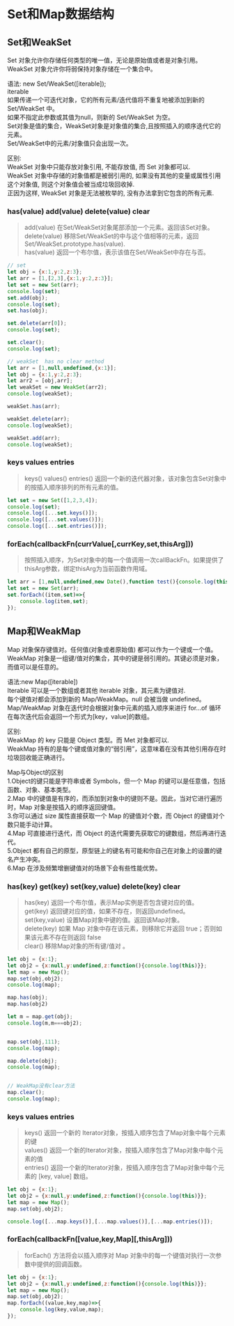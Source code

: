 # Set和Map数据结构


## Set和WeakSet
Set 对象允许你存储任何类型的唯一值，无论是原始值或者是对象引用。  
WeakSet 对象允许你将弱保持对象存储在一个集合中。  

语法: new Set/WeakSet([iterable]);  
iterable  
如果传递一个可迭代对象，它的所有元素/迭代值将不重复地被添加到新的 Set/WeakSet 中。  
如果不指定此参数或其值为null，则新的 Set/WeakSet 为空。  
Set对象是值的集合，WeakSet对象是对象值的集合,且按照插入的顺序迭代它的元素。  
Set/WeakSet中的元素/对象值只会出现一次。  

区别:  
WeakSet 对象中只能存放对象引用, 不能存放值, 而 Set 对象都可以.   
WeakSet 对象中存储的对象值都是被弱引用的, 如果没有其他的变量或属性引用这个对象值, 则这个对象值会被当成垃圾回收掉.   
正因为这样, WeakSet 对象是无法被枚举的, 没有办法拿到它包含的所有元素.  



### has(value)  add(value)  delete(value)  clear  
> add(value) 在Set/WeakSet对象尾部添加一个元素。返回该Set对象。  
> delete(value) 移除Set/WeakSet的中与这个值相等的元素，返回Set/WeakSet.prototype.has(value).  
> has(value) 返回一个布尔值，表示该值在Set/WeakSet中存在与否。  


```js
// set
let obj = {x:1,y:2,z:3};
let arr = [1,[2,3],{x:1,y:2,z:3}];
let set = new Set(arr);
console.log(set);
set.add(obj);
console.log(set);
set.has(obj);

set.delete(arr[0]);
console.log(set);

set.clear();
console.log(set);

// weakSet  has no clear method
let arr = [1,null,undefined,{x:1}];
let obj = {x:1,y:2,z:3};
let arr2 = [obj,arr];
let weakSet = new WeakSet(arr2);
console.log(weakSet);

weakSet.has(arr);

weakSet.delete(arr);
console.log(weakSet);

weakSet.add(arr);
console.log(weakSet);

```

### keys values  entries
> keys() values() entries() 返回一个新的迭代器对象，该对象包含Set对象中的按插入顺序排列的所有元素的值。  
```js
let set = new Set([1,2,3,4]);
console.log(set);
console.log([...set.keys()]);
console.log([...set.values()]);
console.log([...set.entries()]);
```

### forEach(callbackFn(currValue[,currKey,set,thisArg]))
> 按照插入顺序，为Set对象中的每一个值调用一次callBackFn。如果提供了thisArg参数，绑定thisArg为当前函数作用域。
```js
let arr = [1,null,undefined,new Date(),function test(){console.log(this)},{x:12}];
let set = new Set(arr);
set.forEach((item,set)=>{
    console.log(item,set);
});
```




## Map和WeakMap  
Map 对象保存键值对。任何值(对象或者原始值) 都可以作为一个键或一个值。  
WeakMap 对象是一组键/值对的集合，其中的键是弱引用的。其键必须是对象，而值可以是任意的。  

语法:new Map([iterable])  
Iterable 可以是一个数组或者其他 iterable 对象，其元素为键值对.  
每个键值对都会添加到新的 Map/WeakMap。null 会被当做 undefined。  
Map/WeakMap 对象在迭代时会根据对象中元素的插入顺序来进行 for...of 循环在每次迭代后会返回一个形式为[key，value]的数组。 


区别:  
WeakMap 的 key 只能是 Object 类型。而 Met 对象都可以.   
WeakMap 持有的是每个键或值对象的“弱引用”，这意味着在没有其他引用存在时垃圾回收能正确进行。 


Map与Object的区别  
1.Object的键只能是字符串或者 Symbols，但一个 Map 的键可以是任意值，包括函数、对象、基本类型。  
2.Map 中的键值是有序的，而添加到对象中的键则不是。因此，当对它进行遍历时，Map 对象是按插入的顺序返回键值。  
3.你可以通过 size 属性直接获取一个 Map 的键值对个数，而 Object 的键值对个数只能手动计算。  
4.Map 可直接进行迭代，而 Object 的迭代需要先获取它的键数组，然后再进行迭代。  
5.Object 都有自己的原型，原型链上的键名有可能和你自己在对象上的设置的键名产生冲突。  
6.Map 在涉及频繁增删键值对的场景下会有些性能优势。  


### has(key) get(key) set(key,value) delete(key) clear
> has(key) 返回一个布尔值，表示Map实例是否包含键对应的值。  
> get(key) 返回键对应的值，如果不存在，则返回undefined。  
> set(key,value) 设置Map对象中键的值。返回该Map对象。  
> delete(key) 如果 Map 对象中存在该元素，则移除它并返回 true；否则如果该元素不存在则返回 false  
> clear() 移除Map对象的所有键/值对 。  
```js
let obj = {x:1};
let obj2 = {x:null,y:undefined,z:function(){console.log(this)}};
let map = new Map();
map.set(obj,obj2);
console.log(map);

map.has(obj);
map.has(obj2)

let m = map.get(obj);
console.log(m,m===obj2);


map.set(obj,111);
console.log(map);

map.delete(obj);
console.log(map);


// WeakMap没有clear方法
map.clear();
console.log(map);
```



### keys values entries
> keys() 返回一个新的 Iterator对象，按插入顺序包含了Map对象中每个元素的键   
> values() 返回一个新的Iterator对象，按插入顺序包含了Map对象中每个元素的值  
> entries() 返回一个新的Iterator对象，按插入顺序包含了Map对象中每个元素的 [key, value] 数组。
```js
let obj = {x:1};
let obj2 = {x:null,y:undefined,z:function(){console.log(this)}};
let map = new Map();
map.set(obj,obj2);

console.log([...map.keys()],[...map.values()],[...map.entries()]);
```

### forEach(callbackFn([value,key,Map][,thisArg]))
> forEach() 方法将会以插入顺序对 Map 对象中的每一个键值对执行一次参数中提供的回调函数。
```js
let obj = {x:1};
let obj2 = {x:null,y:undefined,z:function(){console.log(this)}};
let map = new Map();
map.set(obj,obj2);
map.forEach((value,key,map)=>{
    console.log(key,value,map);
});

```